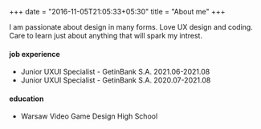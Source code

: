 +++
date = "2016-11-05T21:05:33+05:30"
title = "About me"
+++

I am passionate about design in many forms. Love UX design and coding. Care to learn just about anything that will spark my intrest.

#### job experience
* Junior UXUI Specialist - GetinBank S.A. 2021.06-2021.08
* Junior UXUI Specialist - GetinBank S.A. 2020.07-2021.08

#### education
* Warsaw Video Game Design High School

